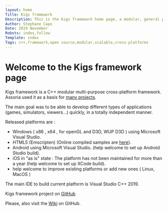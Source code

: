 ```yaml
---
layout: home
Title: Kigs framework
Description: This is the Kigs framework home page, a modular, general purpose, cross platform, C++ development framework.
Author: Stephane Capo
Date: 2019 November 
Robots: index,follow
Template: index
Tags: c++,framework,open source,modular,scalable,cross-platforms 
---
```


# Welcome to the Kigs framework page

Kigs framework is a C++ modular multi-purpose cross-platform framework.
Assoria used it as a basis for [many projects](https://kigs-framework.org/Projects).

The main goal was to be able to develop different types of applications (games, simulators, viewers...) quickly,
in a totally independent manner. 

Released platforms are : 
* Windows ( x86 , x64 , for openGL and D3D, WUP D3D ) using Microsoft Visual Studio.
* HTML5 (Emscripten) (Online compiled samples are [here](https://kigs-framework.org/Samples)).
* Android using Microsoft Visual Studio. (help welcome to set up Android Studio build).
* iOS in "as is" state : The platform has not been maintained for more than a year (help welcome to set up XCode build).
* help welcome to improve existing platforms or add new ones ( Linux, MacOS )

The main IDE to build current platform is Visual Studio C++ 2019.

Kigs framework project on [GitHub](https://github.com/assoria/kigs/)

Please, also visit the [Wiki](https://github.com/assoria/kigs/wiki) on GitHub.<br/>